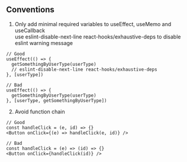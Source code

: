 Conventions
--
1. Only add minimal required variables to useEffect, useMemo and useCallback  
use eslint-disable-next-line react-hooks/exhaustive-deps to disable eslint warning message
```
// Good
useEffect(() => {
  getSomethingByUserType(userType)
  // eslint-disable-next-line react-hooks/exhaustive-deps
}, [userType])

// Bad
useEffect(() => {
  getSomethingByUserType(userType)
}, [userType, getSomethingByUserType])
```

2. Avoid function chain
```
// Good
const handleClick = (e, id) => {}
<Button onClick={(e) => handleClick(e, id)} />

// Bad
const handleClick = (e) => (id) => {}
<Button onClick={handleClick(id)} />
```